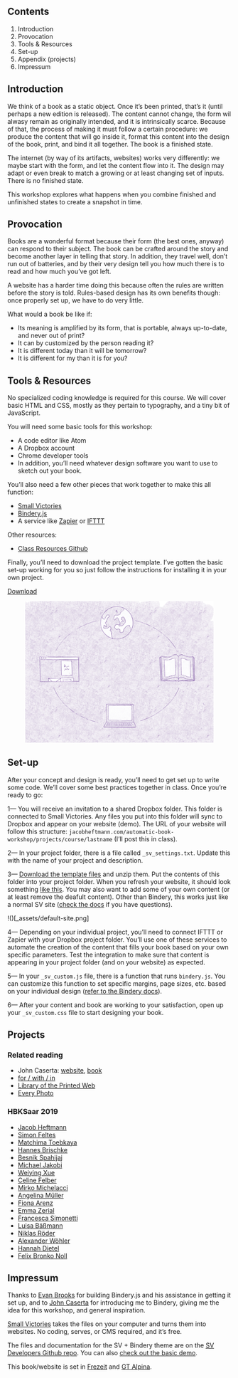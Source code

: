 ## Contents

1. Introduction
2. Provocation
2. Tools & Resources
3. Set-up
3. Appendix (projects)
3. Impressum

<span class="page-break"></span>

## Introduction

We think of a book as a static object. Once it’s been printed, that’s it (until perhaps a new edition is released). The content cannot change, the form wil alwasy remain as originally intended, and it is intrinsically scarce. Because of that, the process of making it must follow a certain procedure: we produce the content that will go inside it, format this content into the design of the book, print, and bind it all together. The book is a finished state.

The internet (by way of its artifacts, websites) works very differently: we maybe start with the form, and let the content  flow into it. The design may adapt or even break to match a growing or at least changing set of inputs. There is no finished state.

This workshop explores what happens when you combine finished and unfinished states to create a snapshot in time.

## Provocation

Books are a wonderful format because their form (the best ones, anyway) can respond to their subject. The book can be crafted around the story and become another layer in telling that story. In addition, they travel well, don’t run out of batteries, and by their very design tell you how much there is to read and how much you’ve got left.

A website has a harder time doing this because often the rules are written before the story is told. Rules-based design has its own benefits though: once properly set up, we have to do very little.

What would a book be like if:

- Its meaning is amplified by its form, that is portable, always up-to-date, and never out of print?
- It can by customized by the person reading it?
- It is different today than it will be tomorrow?
- It is different for my than it is for you?

## Tools & Resources

No specialized coding knowledge is required for this course. We will cover basic HTML and CSS, mostly as they pertain to typography, and a tiny bit of JavaScript.

You will need some basic tools for this workshop:

- A code editor like Atom
- A Dropbox account
- Chrome developer tools
- In addition, you’ll need whatever design software you want to use to sketch out your book.

You’ll also need a few other pieces that work together to make this all function:

- [Small Victories](https://www.smallvictori.es/)
- [Bindery.js](https://evanbrooks.info/bindery/)
- A service like [Zapier](https://zapier.com/) or [IFTTT](https://ifttt.com/discover)

Other resources:

- [Class Resources Github](https://github.com/jheftmann/class-resources)

Finally, you’ll need to download the project template. I’ve gotten the basic set-up working for you so just follow the instructions for installing it in your own project.

<a href="_assets/template.zip" class="button">Download</a>

<figure class="spread">
  <img src="_assets/spread.jpg" alt="">
</figure>

## Set-up

After your concept and design is ready, you’ll need to get set up to write some code. We’ll cover some best practices together in class. Once you’re ready to go:

1—
You will receive an invitation to a shared Dropbox folder. This folder is connected to Small Victories. Any files you put into this folder will sync to Dropbox and appear on your website (demo). The URL of your website will follow this structure: `jacobheftmann.com/automatic-book-workshop/projects/course/lastname` (I’ll post this in class).

2—
In your project folder, there is a file called `_sv_settings.txt`. Update this with the name of your project and description.

3—
[Download the template files]() and unzip them. Put the contents of this folder into your project folder. When you refresh your website, it should look something [like this](https://sv-custom-themes.smvi.co/sv-bindery). You may also want to add some of your own content (or at least remove the deafult content). Other than Bindery, this works just like a normal SV site ([check the docs](https://docs.smallvictori.es/) if you have questions).

!()[_assets/default-site.png]

4—
Depending on your individual project, you’ll need to connect IFTTT or Zapier with your Dropbox project folder. You’ll use one of these services to automate the creation of the content that fills your book based on your own specific parameters. Test the integration to make sure that content is appearing in your project folder (and on your website) as expected.

5—
In your `_sv_custom.js` file, there is a function that runs `bindery.js`. You can customize this function to set specific margins, page sizes, etc. based on your individual design ([refer to the Bindery docs](https://evanbrooks.info/bindery/docs/#printsetup)).

6—
After your content and book are working to your satisfaction, open up your `_sv_custom.css` file to start designing your book.

<span class="page-break"></span>

## Projects

### Related reading
- John Caserta: [website](http://johncaserta.com/), [book](http://johncaserta.com/bindery.html)
- [for / with / in](http://htmloutput.risd.gd/book/)
- [Library of the Printed Web](https://printedweb.org/)
- [Every Photo](https://bindery-demo.smvi.co/)

### HBKSaar 2019
- [Jacob Heftmann](projects/hbk19/heftmann)
- [Simon Feltes](projects/hbk19/feltes)
- [Matchima Toebkaya](projects/hbk19/toebkaya)
- [Hannes Brischke](projects/hbk19/brischke)
- [Besnik Spahijaj](projects/hbk19/spahijaj)
- [Michael Jakobi](projects/hbk19/jakobi)
- [Weiying Xue](projects/hbk19/xue)
- [Celine Felber](projects/hbk19/felber)
- [Mirko Michelacci](projects/hbk19/michelacci)
- [Angelina Müller](projects/hbk19/mueller)
- [Fiona Arenz](projects/hbk19/arenz)
- [Emma Zerial](projects/hbk19/zerial)
- [Francesca Simonetti](projects/hbk19/simonetti)
- [Luisa Bäßmann](projects/hbk19/baessmann)
- [Niklas Röder](projects/hbk19/roeder)
- [Alexander Wöhler ](projects/hbk19/woehler)
- [Hannah Dietel](projects/hbk19/dietel)
- [Felix Bronko Noll](projects/hbk19/noll)

<span class="page-break"></span>

## Impressum

Thanks to [Evan Brooks](https://evanbrooks.info/bindery/docs/#printsetup) for building Bindery.js and his assistance in getting it set up, and to [John Caserta](https://evanbrooks.info/bindery/docs/#printsetup) for introducing me to Bindery, giving me the idea for this workshop, and general inspiration.

[Small Victories](https://evanbrooks.info/bindery/docs/#printsetup) takes the files on your computer and turns them into websites. No coding, serves, or CMS required, and it’s free.

The files and documentation for the SV + Bindery theme are on the [SV Developers Github repo](https://github.com/smallvictories/developers/tree/master/03-custom-templates/sv-bindery). You can also [check out the basic demo](https://sv-custom-themes.smvi.co/sv-bindery).

This book/website is set in [Frezeit](https://polytype.co.uk/) and [GT Alpina](https://www.grillitype.com/).
